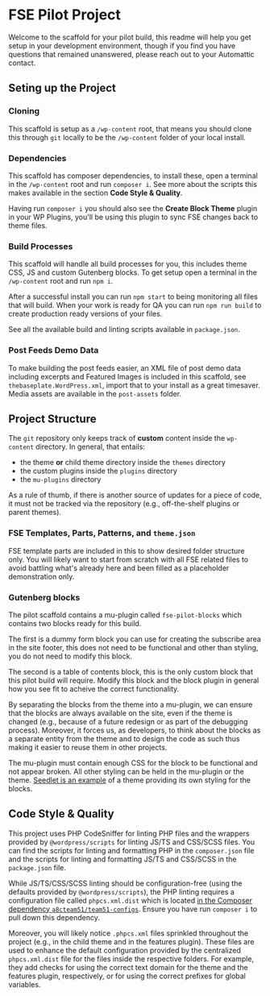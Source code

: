 # FSE Pilot Project

Welcome to the scaffold for your pilot build, this readme will help you get setup in your development environment, though if you find you have questions that remained unanswered, please reach out to your Automattic contact.

## Seting up the Project

### Cloning

This scaffold is setup as a `/wp-content` root, that means you should clone this through `git` locally to be the `/wp-content` folder of your local install.

### Dependencies

This scaffold has composer dependencies, to install these, open a terminal in the `/wp-content` root and run `composer i`. See more about the scripts this makes available in the section **Code Style & Quality**.

Having run `composer i` you should also see the **Create Block Theme** plugin in your WP Plugins, you'll be using this plugin to sync FSE changes back to theme files.

### Build Processes

This scaffold will handle all build processes for you, this includes theme CSS, JS and custom Gutenberg blocks. To get setup open a terminal in the `/wp-content` root and run `npm i`.

After a successful install you can run `npm start` to being monitoring all files that will build. When your work is ready for QA you can run `npm run build` to create production ready versions of your files.

See all the available build and linting scripts available in `package.json`.

### Post Feeds Demo Data

To make building the post feeds easier, an XML file of post demo data including excerpts and Featured Images is included in this scaffold, see `thebaseplate.WordPress.xml`, import that to your install as a great timesaver. Media assets are available in the `post-assets` folder.

## Project Structure

The `git` repository only keeps track of **custom** content inside the `wp-content` directory. In general, that entails:

- the theme **or** child theme directory inside the `themes` directory
- the custom plugins inside the `plugins` directory
- the `mu-plugins` directory

As a rule of thumb, if there is another source of updates for a piece of code, it must not be tracked via the repository (e.g., off-the-shelf plugins or parent themes).

### FSE Templates, Parts, Patterns, and `theme.json`

FSE template parts are included in this to show desired folder structure only. You will likely want to start from scratch with all FSE related files to avoid battling what's already here and been filled as a placeholder demonstration only.

### Gutenberg blocks

The pilot scaffold contains a mu-plugin called `fse-pilot-blocks` which contains two blocks ready for this build. 

The first is a dummy form block you can use for creating the subscribe area in the site footer, this does not need to be functional and other than styling, you do not need to modify this block.

The second is a table of contents block, this is the only custom block that this pilot build will require. Modify this block and the block plugin in general how you see fit to acheive the correct functionality.

By separating the blocks from the theme into a mu-plugin, we can ensure that the blocks are always available on the site, even if the theme is changed (e.g., because of a future redesign or as part of the debugging process). Moreover, it forces us, as developers, to think about the blocks as a separate entity from the theme and to design the code as such thus making it easier to reuse them in other projects.

The mu-plugin must contain enough CSS for the block to be functional and not appear broken. All other styling can be held in the mu-plugin or the theme. [Seedlet is an example](https://github.com/Automattic/themes/tree/trunk/seedlet/assets/sass/blocks) of a theme providing its own styling for the blocks.

## Code Style & Quality

This project uses PHP CodeSniffer for linting PHP files and the wrappers provided by `@wordpress/scripts` for linting JS/TS and CSS/SCSS files. You can find the scripts for linting and formatting PHP in the `composer.json` file and the scripts for linting and formatting JS/TS and CSS/SCSS in the `package.json` file.

While JS/TS/CSS/SCSS linting should be configuration-free (using the defaults provided by `@wordpress/scripts`), the PHP linting requires a configuration file called `phpcs.xml.dist` which is located [in the Composer dependency `a8cteam51/team51-configs`](https://github.com/a8cteam51/team51-configs). Ensure you have run `composer i` to pull down this dependency.

Moreover, you will likely notice `.phpcs.xml` files sprinkled throughout the project (e.g., in the child theme and in the features plugin). These files are used to enhance the default configuration provided by the centralized `phpcs.xml.dist` file for the files inside the respective folders. For example, they add checks for using the correct text domain for the theme and the features plugin, respectively, or for using the correct prefixes for global variables.
